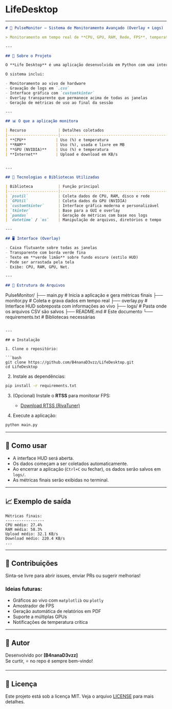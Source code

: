 # LifeDesktop

---

```markdown
# 🎯 PulseMonitor — Sistema de Monitoramento Avançado (Overlay + Logs)

> Monitoramento em tempo real de **CPU, GPU, RAM, Rede, FPS**, temperatura e muito mais — com overlay transparente, logging em CSV e análise de métricas.

---

## 🧩 Sobre o Projeto

O **Life Desktop** é uma aplicação desenvolvida em Python com uma interface leve e sobreposta (`overlay`) que coleta dados em tempo real do sistema e jogos. Ideal para análise de desempenho, amostragem técnica, testes de stress ou uso pessoal.

O sistema inclui:

- Monitoramento ao vivo de hardware
- Gravação de logs em `.csv`
- Interface gráfica com `customtkinter`
- Overlay transparente que permanece acima de todas as janelas
- Geração de métricas de uso ao final da sessão

---

## 📊 O que a aplicação monitora

| Recurso              | Detalhes coletados                                       |
|----------------------|-----------------------------------------------------------|
| **CPU**             | Uso (%) e temperatura                                     |
| **RAM**             | Uso (%), usada e livre em MB                              |
| **GPU (NVIDIA)**    | Uso (%) e temperatura                                     |
| **Internet**        | Upload e download em KB/s                                 |


---

## 🧰 Tecnologias e Bibliotecas Utilizadas

| Biblioteca           | Função principal                                  |
|----------------------|---------------------------------------------------|
| `psutil`             | Coleta dados de CPU, RAM, disco e rede            |
| `GPUtil`             | Coleta dados da GPU (NVIDIA)                      |
| `customtkinter`      | Interface gráfica moderna e personalizável        |
| `tkinter`            | Base para a GUI e overlay                         |
| `pandas`             | Geração de métricas com base nos logs             |
| `datetime` / `os`    | Manipulação de arquivos, diretórios e tempo       |

---

## 🖥️ Interface (Overlay)

- Caixa flutuante sobre todas as janelas
- Transparente com borda verde fina
- Texto em **verde limão** sobre fundo escuro (estilo HUD)
- Pode ser arrastada pela tela
- Exibe: CPU, RAM, GPU, Net.

---

## 📁 Estrutura de Arquivos

```
PulseMonitor/
├── main.py               # Inicia a aplicação e gera métricas finais
├── monitor.py            # Coleta e grava dados em tempo real
├── overlay.py            # Interface HUD sobreposta com informações ao vivo
├── logs/                 # Pasta onde os arquivos CSV são salvos
├── README.md             # Este documento
└── requirements.txt      # Bibliotecas necessárias
```

---

## ⚙️ Instalação

1. Clone o repositório:

```bash
git clone https://github.com/B4nanaD3vzz/LifeDesktop.git
cd LifeDesktop
```

2. Instale as dependências:

```bash
pip install -r requirements.txt
```

3. (Opcional) Instale o **RTSS** para monitorar FPS:
   - [Download RTSS (RivaTuner)](https://www.guru3d.com/files-details/rtss-rivatuner-statistics-server-download.html)

4. Execute a aplicação:

```bash
python main.py
```

---

## 📝 Como usar

- A interface HUD será aberta.
- Os dados começam a ser coletados automaticamente.
- Ao encerrar a aplicação (`Ctrl+C` ou fechar), os dados serão salvos em `logs/`.
- As métricas finais serão exibidas no terminal.

---

## 📈 Exemplo de saída

```
Métricas finais:
-----------------
CPU médio: 27.4%
RAM média: 58.3%
Upload médio: 32.1 KB/s
Download médio: 220.4 KB/s
...
```

---


## 🤝 Contribuições

Sinta-se livre para abrir issues, enviar PRs ou sugerir melhorias!

### Ideias futuras:
- Gráficos ao vivo com `matplotlib` ou `plotly`
- Amostrador de FPS
- Geração automática de relatórios em PDF
- Suporte a múltiplas GPUs
- Notificações de temperatura crítica

---

## 🧠 Autor

Desenvolvido por **[B4nanaD3vzz]**  
Se curtir, ⭐ no repo é sempre bem-vindo!

---

## 📄 Licença

Este projeto está sob a licença MIT. Veja o arquivo [LICENSE](LICENSE) para mais detalhes.
```
